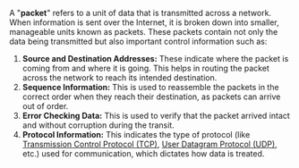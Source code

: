 A "**packet**" refers to a unit of data that is transmitted across a network. When information is sent over the Internet, it is broken down into smaller, manageable units known as packets. These packets contain not only the data being transmitted but also important control information such as:

1. **Source and Destination Addresses:** These indicate where the packet is coming from and where it is going. This helps in routing the packet across the network to reach its intended destination.
2. **Sequence Information:** This is used to reassemble the packets in the correct order when they reach their destination, as packets can arrive out of order.
3. **Error Checking Data:** This is used to verify that the packet arrived intact and without corruption during the transit.
4. **Protocol Information:** This indicates the type of protocol (like [Transmission Control Protocol (TCP)](), [User Datagram Protocol (UDP)](), etc.) used for communication, which dictates how data is treated.